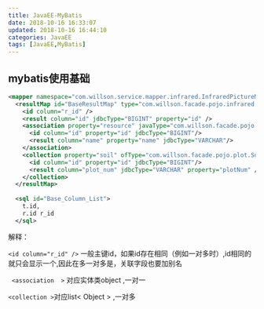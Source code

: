 ```yaml
---
title: JavaEE-MyBatis
date: 2018-10-16 16:33:07
updated: 2018-10-16 16:44:10
categories: JavaEE
tags: [JavaEE,MyBatis]
---
```


## mybatis使用基础

```xml
<mapper namespace="com.willson.service.mapper.infrared.InfraredPictureMapper">
  <resultMap id="BaseResultMap" type="com.willson.facade.pojo.infrared.InfraredPicture">
    <id column="r_id" />
    <result column="id" jdbcType="BIGINT" property="id" />
    <association property="resource" javaType="com.willson.facade.pojo.sys.Resource" columnPrefix="r_" >
      <id column="id" property="id" jdbcType="BIGINT"/>
      <result column="name" property="name" jdbcType="VARCHAR"/>
    </association>
    <collection property="soil" ofType="com.willson.facade.pojo.plot.Soil" columnPrefix="s_">
      <id column="id" property="id" jdbcType="BIGINT"/>
      <result column="plot_num" jdbcType="VARCHAR" property="plotNum" />
    </collection>
  </resultMap>
    
  <sql id="Base_Column_List">
    t.id,
    r.id r_id
  </sql>    
```

解释：

`<id column="r_id" />` 一般主键id，如果id存在相同（例如一对多时）,id相同的就只会显示一个,因此在多一对多是，关联字段也要加别名

` <association  >` 对应实体类object ,一对一

`<collection >`对应list< Object > ,一对多